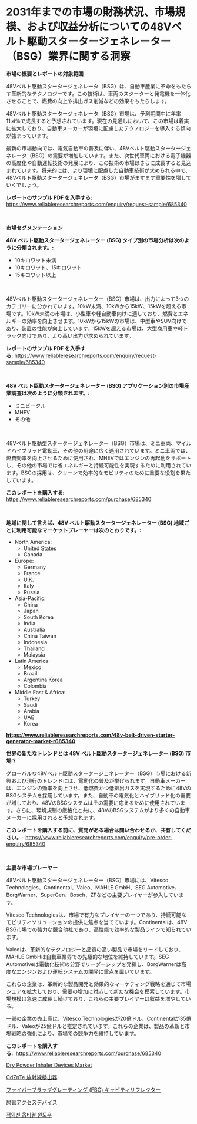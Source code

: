 <p><h1>2031年までの市場の財務状況、市場規模、および収益分析についての48Vベルト駆動スタータージェネレーター（BSG）業界に関する洞察</h1></p><p><strong>市場の概要とレポートの対象範囲</strong></p>
<p><p>48Vベルト駆動スタータージェネレータ（BSG）は、自動車産業に革命をもたらす革新的なテクノロジーです。この技術は、車両のスターターと発電機を一体化させることで、燃費の向上や排出ガス削減などの効果をもたらします。</p><p>48Vベルト駆動スタータージェネレータ（BSG）市場は、予測期間中に年率11.4％で成長すると予想されています。現在の見通しにおいて、この市場は着実に拡大しており、自動車メーカーが環境に配慮したテクノロジーを導入する傾向が強まっています。</p><p>最新の市場動向では、電気自動車の普及に伴い、48Vベルト駆動スタータージェネレータ（BSG）の需要が増加しています。また、次世代車両における電子機器の高度化や自動運転技術の発展により、この技術の市場はさらに成長すると見込まれています。将来的には、より環境に配慮した自動車技術が求められる中で、48Vベルト駆動スタータージェネレータ（BSG）市場がますます重要性を増していくでしょう。</p></p>
<p><strong>レポートのサンプル PDF を入手する:</strong> <a href="https://www.reliableresearchreports.com/enquiry/request-sample/685340">https://www.reliableresearchreports.com/enquiry/request-sample/685340</a></p>
<p>&nbsp;</p>
<p><strong>市場セグメンテーション</strong></p>
<p><strong>48V ベルト駆動スタータージェネレーター (BSG) タイプ別の市場分析は次のように分類されます。:</strong></p>
<p><ul><li>10キロワット未満</li><li>10キロワット、15キロワット</li><li>15キロワット以上</li></ul></p>
<p>&nbsp;</p>
<p><p>48Vベルト駆動スタータージェネレーター（BSG）市場は、出力によって3つのカテゴリーに分かれています。10kW未満、10kWから15kW、15kWを超える市場です。10kW未満の市場は、小型車や軽自動車向けに適しており、燃費とエネルギーの効率を向上させます。10kWから15kWの市場は、中型車やSUV向けであり、装置の性能が向上しています。15kWを超える市場は、大型商用車や軽トラック向けであり、より高い出力が求められています。</p></p>
<p><strong>レポートのサンプル PDF を入手する:</strong>&nbsp;<a href="https://www.reliableresearchreports.com/enquiry/request-sample/685340">https://www.reliableresearchreports.com/enquiry/request-sample/685340</a></p>
<p>&nbsp;</p>
<p><strong> 48V ベルト駆動スタータージェネレーター (BSG) アプリケーション別の市場産業調査は次のように分類されます。:</strong></p>
<p><ul><li>ミニビークル</li><li>MHEV</li><li>その他</li></ul></p>
<p>&nbsp;</p>
<p><p>48Vベルト駆動型スタータージェネレーター（BSG）市場は、ミニ車両、マイルドハイブリッド電動車、その他の用途に広く適用されています。ミニ車両では、燃費効率を向上させるために使用され、MHEVではエンジンの再起動をサポートし、その他の市場では省エネルギーと持続可能性を実現するために利用されています。BSGの採用は、クリーンで効率的なモビリティのために重要な役割を果たしています。</p></p>
<p><strong>このレポートを購入する:</strong>&nbsp; <a href="https://www.reliableresearchreports.com/purchase/685340">https://www.reliableresearchreports.com/purchase/685340</a></p>
<p>&nbsp;</p>
<p><strong>地域に関して言えば、48V ベルト駆動スタータージェネレーター (BSG) 地域ごとに利用可能なマーケットプレーヤーは次のとおりです。:</strong></p>
<p><ul>
    <li>
        North America:
        <ul>
            <li>United States</li>
            <li>Canada</li>
        </ul>
    </li>
    <li>
        Europe:
        <ul>
            <li>Germany</li>
            <li>France</li>
            <li>U.K.</li>
            <li>Italy</li>
            <li>Russia</li>
        </ul>
    </li>
    <li>
        Asia-Pacific:
        <ul>
            <li>China</li>
            <li>Japan</li>
            <li>South Korea</li>
            <li>India</li>
            <li>Australia</li>
            <li>China Taiwan</li>
            <li>Indonesia</li>
            <li>Thailand</li>
            <li>Malaysia</li>
        </ul>
    </li>
    <li>
        Latin America:
        <ul>
            <li>Mexico</li>
            <li>Brazil</li>
            <li>Argentina Korea</li>
            <li>Colombia</li>
        </ul>
    </li>
    <li>
        Middle East & Africa:
        <ul>
            <li>Turkey</li>
            <li>Saudi</li>
            <li>Arabia</li>
            <li>UAE</li>
            <li>Korea</li>
        </ul>
    </li>
    </ul></p>
<p><strong><a href="https://www.reliableresearchreports.com/48v-belt-driven-starter-generator-market-r685340">https://www.reliableresearchreports.com/48v-belt-driven-starter-generator-market-r685340</a></strong>&nbsp;</p>
<p><strong>世界の新たなトレンドとは 48V ベルト駆動スタータージェネレーター (BSG) 市場？</strong></p>
<p><p>グローバルな48Vベルト駆動スタータージェネレーター（BSG）市場における新興および現行のトレンドには、電動化の普及が挙げられます。自動車メーカーは、エンジンの効率を向上させ、低燃費かつ低排出ガスを実現するために48VのBSGシステムを採用しています。また、自動車の電気化とハイブリッド化の需要が増しており、48VのBSGシステムはその需要に応えるために使用されています。さらに、環境規制の厳格化と共に、48VのBSGシステムがより多くの自動車メーカーに採用されると予想されます。</p></p>
<p><strong>このレポートを購入する前に、質問がある場合は問い合わせるか、共有してください。</strong>- <a href="https://www.reliableresearchreports.com/enquiry/pre-order-enquiry/685340">https://www.reliableresearchreports.com/enquiry/pre-order-enquiry/685340</a></p>
<p>&nbsp;</p>
<p><strong>主要な市場プレーヤー</strong></p>
<p><p>48Vベルト駆動スタータージェネレーター（BSG）市場には、Vitesco Technologies、Continental、Valeo、MAHLE GmbH、SEG Automotive、BorgWarner、SuperGen、Bosch、ZFなどの主要プレイヤーが参入しています。</p><p>Vitesco Technologiesは、市場で有力なプレイヤーの一つであり、持続可能なモビリティソリューションの提供に焦点を当てています。Continentalは、48V BSG市場での強力な競合他社であり、高性能で効率的な製品ラインで知られています。</p><p>Valeoは、革新的なテクノロジーと品質の高い製品で市場をリードしており、MAHLE GmbHは自動車業界での先駆的な地位を維持しています。SEG Automotiveは電動化技術の分野でリーダーシップを発揮し、BorgWarnerは高度なエンジンおよび運転システムの開発に重点を置いています。</p><p>これらの企業は、革新的な製品開発と効果的なマーケティング戦略を通じて市場シェアを拡大しており、需要の増加に対応して新たな機会を模索しています。市場規模は急速に成長し続けており、これらの主要プレイヤーは収益を増やしている。</p><p>一部の企業の売上高は、Vitesco Technologiesが20億ドル、Continentalが35億ドル、Valeoが25億ドルと推定されています。これらの企業は、製品の革新と市場戦略の強化により、市場での競争力を維持しています。</p></p>
<p><strong>このレポートを購入する:</strong>&nbsp;&nbsp;<a href="https://www.reliableresearchreports.com/purchase/685340">https://www.reliableresearchreports.com/purchase/685340</a></p>
<p><p><a href="https://github.com/markusgodoy/Market-Research-Report-List-3/blob/main/dry-powder-inhaler-devices-market.md">Dry Powder Inhaler Devices Market</a></p><p><a href="https://medium.com/@reyeshowell655/cdznte-%E6%94%BE%E5%B0%84%E7%B7%9A%E6%A4%9C%E5%87%BA%E5%99%A8%E3%81%AE%E5%B8%82%E5%A0%B4%E3%81%AF-%E5%B8%82%E5%A0%B4%E3%82%B7%E3%82%A7%E3%82%A2-%E3%82%B5%E3%82%A4%E3%82%BA-2031%E5%B9%B4%E3%81%BE%E3%81%A7%E3%81%AE%E4%BA%88%E6%B8%AC%E3%81%AB%E7%84%A6%E7%82%B9%E3%82%92%E5%BD%93%E3%81%A6%E3%81%A6%E3%81%84%E3%81%BE%E3%81%99-de24db3138ea">CdZnTe 放射線検出器</a></p><p><a href="https://github.com/roulaayoub-saad/Market-Research-Report-List-1/blob/main/6361321107972.md">ファイバーブラッググレーティング (FBG) キャビティリフレクター</a></p><p><a href="https://medium.com/@arimuller2009/%E5%B0%BF%E7%AE%A1%E3%82%A2%E3%82%AF%E3%82%BB%E3%82%B9%E3%83%87%E3%83%90%E3%82%A4%E3%82%B9%E5%B8%82%E5%A0%B4%E3%82%B7%E3%82%A7%E3%82%A2%E3%81%AE%E9%80%B2%E5%8C%96%E3%81%A8%E5%B8%82%E5%A0%B4%E6%88%90%E9%95%B7%E5%8B%95%E5%90%91-2024%E5%B9%B4-2031%E5%B9%B4-23664f3bd72e">尿管アクセスデバイス</a></p><p><a href="https://github.com/plelbej847484502/Market-Research-Report-List-2/blob/main/7934165102663.md">적외선 옵티컬 윈도우</a></p></p>